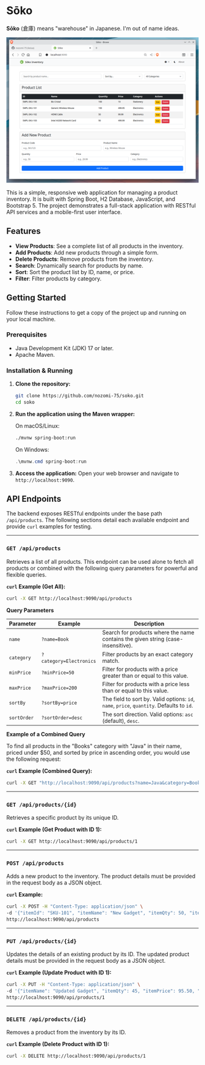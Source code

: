 # Sōko

**Sōko** (倉庫) means "warehouse" in Japanese. I'm out of name ideas.

![Sōko running on the browser](program-screenshot.png)

This is a simple, responsive web application for managing a product inventory. It is built with Spring Boot, H2 Database, JavaScript, and Bootstrap 5. The project demonstrates a full-stack application with RESTful API services and a mobile-first user interface.

## Features

- **View Products**: See a complete list of all products in the inventory.
- **Add Products**: Add new products through a simple form.
- **Delete Products**: Remove products from the inventory.
- **Search**: Dynamically search for products by name.
- **Sort**: Sort the product list by ID, name, or price.
- **Filter**: Filter products by category.

## Getting Started

Follow these instructions to get a copy of the project up and running on your local machine.

### Prerequisites

- Java Development Kit (JDK) 17 or later.
- Apache Maven.

### Installation & Running

1.  **Clone the repository:**
    ```sh
    git clone https://github.com/nozomi-75/soko.git
    cd soko
    ```

2.  **Run the application using the Maven wrapper:**

    On macOS/Linux:
    ```sh
    ./mvnw spring-boot:run
    ```

    On Windows:
    ```powershell
    .\mvnw.cmd spring-boot:run
    ```

3.  **Access the application:**
    Open your web browser and navigate to `http://localhost:9090`.

## API Endpoints

The backend exposes RESTful endpoints under the base path `/api/products`. The following sections detail each available endpoint and provide `curl` examples for testing.

---

### `GET /api/products`

Retrieves a list of all products. This endpoint can be used alone to fetch all products or combined with the following query parameters for powerful and flexible queries.

**`curl` Example (Get All):**
```bash
curl -X GET http://localhost:9090/api/products
```

**Query Parameters**

| Parameter   | Example                 | Description                                                                    |
|-------------|-------------------------|--------------------------------------------------------------------------------|
| `name`      | `?name=Book`            | Search for products where the name contains the given string (case-insensitive). |
| `category`  | `?category=Electronics` | Filter products by an exact category match.                                    |
| `minPrice`  | `?minPrice=50`          | Filter for products with a price greater than or equal to this value.          |
| `maxPrice`  | `?maxPrice=200`         | Filter for products with a price less than or equal to this value.             |
| `sortBy`    | `?sortBy=price`         | The field to sort by. Valid options: `id`, `name`, `price`, `quantity`. Defaults to `id`. |
| `sortOrder` | `?sortOrder=desc`       | The sort direction. Valid options: `asc` (default), `desc`.                    |

**Example of a Combined Query**

To find all products in the "Books" category with "Java" in their name, priced under $50, and sorted by price in ascending order, you would use the following request:

**`curl` Example (Combined Query):**
```bash
curl -X GET "http://localhost:9090/api/products?name=Java&category=Books&maxPrice=50&sortBy=price&sortOrder=asc"
```

---

### `GET /api/products/{id}`

Retrieves a specific product by its unique ID.

**`curl` Example (Get Product with ID 1):**
```bash
curl -X GET http://localhost:9090/api/products/1
```

---

### `POST /api/products`

Adds a new product to the inventory. The product details must be provided in the request body as a JSON object.

**`curl` Example:**
```bash
curl -X POST -H "Content-Type: application/json" \
-d '{"itemId": "SKU-101", "itemName": "New Gadget", "itemQty": 50, "itemPrice": 99.99, "itemCategory": "Electronics"}' \
http://localhost:9090/api/products
```

---

### `PUT /api/products/{id}`

Updates the details of an existing product by its ID. The updated product details must be provided in the request body as a JSON object.

**`curl` Example (Update Product with ID 1):**
```bash
curl -X PUT -H "Content-Type: application/json" \
-d '{"itemName": "Updated Gadget", "itemQty": 45, "itemPrice": 95.50, "itemCategory": "Tech"}' \
http://localhost:9090/api/products/1
```

---

### `DELETE /api/products/{id}`

Removes a product from the inventory by its ID.

**`curl` Example (Delete Product with ID 1):**
```bash
curl -X DELETE http://localhost:9090/api/products/1
```
